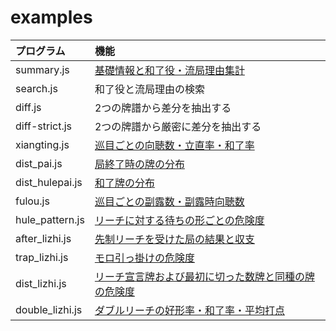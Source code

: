 # examples

| プログラム      | 機能
|:----------------|:-----------------------------------------------------------
| summary.js      | [基礎情報と和了役・流局理由集計](https://blog.kobalab.net/entry/20180113/1515776231)
| search.js       | 和了役と流局理由の検索
| diff.js         | 2つの牌譜から差分を抽出する
| diff-strict.js  | 2つの牌譜から厳密に差分を抽出する
| xiangting.js    | [巡目ごとの向聴数・立直率・和了率](https://blog.kobalab.net/entry/20180118/1516202840)
| dist_pai.js     | [局終了時の牌の分布](https://blog.kobalab.net/entry/20180119/1516290844)
| dist_hulepai.js | [和了牌の分布](https://blog.kobalab.net/entry/20180120/1516417938)
| fulou.js        | [巡目ごとの副露数・副露時向聴数](https://blog.kobalab.net/entry/20180203/1517667551)
| hule_pattern.js | [リーチに対する待ちの形ごとの危険度](https://blog.kobalab.net/entry/2021/01/22/204805)
| after_lizhi.js  | [先制リーチを受けた局の結果と収支](https://blog.kobalab.net/entry/2020/12/21/202933)
| trap_lizhi.js   | [モロ引っ掛けの危険度](https://blog.kobalab.net/entry/2021/11/19/201332)
| dist_lizhi.js   | [リーチ宣言牌および最初に切った数牌と同種の牌の危険度](https://blog.kobalab.net/entry/2021/11/21/121835)
| double_lizhi.js | [ダブルリーチの好形率・和了率・平均打点](https://blog.kobalab.net/entry/2022/03/19/124607)
